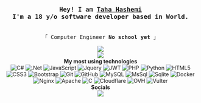 <h3 align="center"><samp>Hey! I am <b><a rel="nofollow noopener noreferrer" target="_blank"
        href="#">Taha Hashemi</a></b> <br>I'm a 18 y/o software developer
    based in World.</samp></h3>
<p align="center"><br>
  <samp>
    「 Computer Engineer <b>No school yet</b> 」<br>
  </samp>
</p>
<p align="center">
  <img src="https://github-readme-stats.vercel.app/api?username=Taha-Hasemi&show_icons=true&theme=radical"></img>
  <br>
  <img src="https://github-readme-stats.vercel.app/api/top-langs/?username=Taha-Hasemi&layout=compact&theme=radical"></img>
  <br>
  <b>My most using technologies</b>
  <br>
  <img alt="C#"
    src="https://img.shields.io/badge/c%23%20-%23239120.svg?&style=for-the-badge&logo=c-sharp&logoColor=white" />
<img alt=".Net" src="https://img.shields.io/badge/.NET-5C2D91?style=for-the-badge&logo=dot-net&logoColor=white"/>
  <img alt="JavaScript"
    src="https://img.shields.io/badge/javascript%20-%23323330.svg?&style=for-the-badge&logo=javascript&logoColor=%23F7DF1E" />
    <img alt="Jquery"
    src="https://img.shields.io/badge/jquery-%230769AD.svg?style=for-the-badge&logo=jquery&logoColor=white" />
<img alt="JWT" src="https://img.shields.io/badge/JWT-black?style=for-the-badge&logo=JSON%20web%20tokens"/>
<img alt="PHP" src="https://img.shields.io/badge/php-%23777BB4.svg?style=for-the-badge&logo=php&logoColor=white"/>
<img alt="Python" src="https://img.shields.io/badge/python-3670A0?style=for-the-badge&logo=python&logoColor=ffdd54"/>
  <img alt="HTML5"
    src="https://img.shields.io/badge/html5%20-%23E34F26.svg?&style=for-the-badge&logo=html5&logoColor=white" />
  <img alt="CSS3"
    src="https://img.shields.io/badge/css3%20-%231572B6.svg?&style=for-the-badge&logo=css3&logoColor=white" />
  <img alt="Bootstrap"
    src="https://img.shields.io/badge/bootstrap%20-%23563D7C.svg?&style=for-the-badge&logo=bootstrap&logoColor=white" />
        <img alt="Git" src="https://img.shields.io/badge/git-%23F05033.svg?style=for-the-badge&logo=git&logoColor=white"/>
        <img alt="GitHub" src="https://img.shields.io/badge/github-%23121011.svg?style=for-the-badge&logo=github&logoColor=white"/>
        <img alt="MySQL" src="https://img.shields.io/badge/mysql-%2300f.svg?style=for-the-badge&logo=mysql&logoColor=white"/>
        <img alt="MsSql" src="https://img.shields.io/badge/Microsoft%20SQL%20Server-CC2927?style=for-the-badge&logo=microsoft%20sql%20server&logoColor=white"/>
        <img alt="Sqlite" src="https://img.shields.io/badge/sqlite-%2307405e.svg?style=for-the-badge&logo=sqlite&logoColor=white"/>
        <img alt="Docker" src="https://img.shields.io/badge/docker-%230db7ed.svg?style=for-the-badge&logo=docker&logoColor=white"/>
        <img alt="Nginx" src="https://img.shields.io/badge/nginx-%23009639.svg?style=for-the-badge&logo=nginx&logoColor=white"/>
        <img alt="Apache" src="https://img.shields.io/badge/apache-%23D42029.svg?style=for-the-badge&logo=apache&logoColor=white"/>
        <img alt="C" src="https://img.shields.io/badge/c-%2300599C.svg?style=for-the-badge&logo=c&logoColor=white"/>
        <img alt="Cloudflare" src="https://img.shields.io/badge/Cloudflare-F38020?style=for-the-badge&logo=Cloudflare&logoColor=white"/>
        <img alt="OVH" src="https://img.shields.io/badge/ovh-%23123F6D.svg?style=for-the-badge&logo=ovh&logoColor=#123F6D"/>
        <img alt="Vulter" src="https://img.shields.io/badge/Vultr-007BFC.svg?style=for-the-badge&logo=vultr"/>
  <br>
   <b>Socials</b>
  <br>
  <a href="mailto:mrtahahasemi@gmail.com" target="_blank"><img 
      src="https://img.shields.io/badge/Gmail-D14836?style=for-the-badge&logo=gmail&logoColor=white"></a>
  <!--<a href="https://www.linkedin.com/in/omansak/" target="_blank"><img
      src="https://img.shields.io/badge/linkedin-%230077B5.svg?&style=for-the-badge&logo=linkedin&logoColor=white"></a>
  <a href="www.facebook.com/omansak" target="_blank"><img
      src="https://img.shields.io/badge/Facebook-1877F2?style=for-the-badge&logo=facebook&logoColor=white"></a>
  <a href="www.twitter.com/omansak" target="_blank"><img
      src="https://img.shields.io/badge/Twitter-1DA1F2?style=for-the-badge&logo=twitter&logoColor=white"></a>
  <a href="https://discord.gg/SERVhPp" target="_blank"><img
      src="https://img.shields.io/badge/Discord-7289DA?style=for-the-badge&logo=discord&logoColor=white"></a>
  <a href="https://stackoverflow.com/users/5230705/omansak" target="_blank"><img
      src="https://img.shields.io/badge/Stack_Overflow-FE7A16?style=for-the-badge&logo=stack-overflow&logoColor=white"></a>-->
  <br>
  <br>
</P>

<!---
Taha-Hasemi/Taha-Hasemi is a ✨ special ✨ repository because its `README.md` (this file) appears on your GitHub profile.
You can click the Preview link to take a look at your changes.
--->
